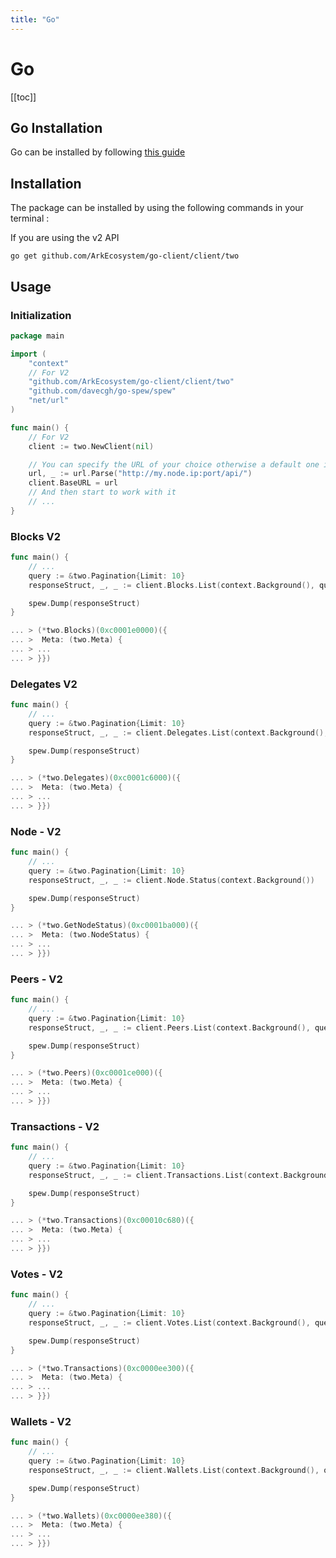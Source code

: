 ```yaml
---
title: "Go"
---
```


# Go

[[toc]]

## Go Installation

Go can be installed by following [this guide](https://golang.org/doc/install)

## Installation

The package can be installed by using the following commands in your terminal :

If you are using the v2 API
```
go get github.com/ArkEcosystem/go-client/client/two
```

## Usage

### Initialization

```go
package main

import (
	"context"
	// For V2
	"github.com/ArkEcosystem/go-client/client/two"
	"github.com/davecgh/go-spew/spew"
	"net/url"
)

func main() {
    // For V2
    client := two.NewClient(nil)

    // You can specify the URL of your choice otherwise a default one is provided
    url, _ := url.Parse("http://my.node.ip:port/api/")
    client.BaseURL = url
    // And then start to work with it
    // ...
}
```

### Blocks V2

```go
func main() {
	// ...
	query := &two.Pagination{Limit: 10}
	responseStruct, _, _ := client.Blocks.List(context.Background(), query)

	spew.Dump(responseStruct)
}

... > (*two.Blocks)(0xc0001e0000)({
... >  Meta: (two.Meta) {
... > ...
... > }})
```

### Delegates V2

```go
func main() {
	// ...
	query := &two.Pagination{Limit: 10}
	responseStruct, _, _ := client.Delegates.List(context.Background(), query)

	spew.Dump(responseStruct)
}

... > (*two.Delegates)(0xc0001c6000)({
... >  Meta: (two.Meta) {
... > ...
... > }})
```

### Node - V2

```go
func main() {
	// ...
	query := &two.Pagination{Limit: 10}
	responseStruct, _, _ := client.Node.Status(context.Background())

	spew.Dump(responseStruct)
}

... > (*two.GetNodeStatus)(0xc0001ba000)({
... >  Meta: (two.NodeStatus) {
... > ...
... > }})
```

### Peers - V2

```go
func main() {
	// ...
	query := &two.Pagination{Limit: 10}
	responseStruct, _, _ := client.Peers.List(context.Background(), query)

	spew.Dump(responseStruct)
}

... > (*two.Peers)(0xc0001ce000)({
... >  Meta: (two.Meta) {
... > ...
... > }})
```

### Transactions - V2

```go
func main() {
	// ...
	query := &two.Pagination{Limit: 10}
	responseStruct, _, _ := client.Transactions.List(context.Background(), query)

	spew.Dump(responseStruct)
}

... > (*two.Transactions)(0xc00010c680)({
... >  Meta: (two.Meta) {
... > ...
... > }})
```

### Votes - V2

```go
func main() {
    // ...
	query := &two.Pagination{Limit: 10}
	responseStruct, _, _ := client.Votes.List(context.Background(), query)

	spew.Dump(responseStruct)
}

... > (*two.Transactions)(0xc0000ee300)({
... >  Meta: (two.Meta) {
... > ...
... > }})
```

### Wallets - V2

```go
func main() {
    // ...
	query := &two.Pagination{Limit: 10}
	responseStruct, _, _ := client.Wallets.List(context.Background(), query)

	spew.Dump(responseStruct)
}

... > (*two.Wallets)(0xc0000ee380)({
... >  Meta: (two.Meta) {
... > ...
... > }})
```
